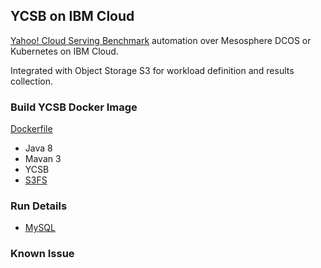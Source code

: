 ## YCSB on IBM Cloud

[Yahoo! Cloud Serving Benchmark](https://github.com/brianfrankcooper/YCSB) automation over Mesosphere DCOS or Kubernetes on IBM Cloud.

Integrated with Object Storage S3 for workload definition and results collection.


### Build YCSB Docker Image 

[Dockerfile](Dockerfile)

* Java 8
* Mavan 3
* YCSB
* [S3FS](https://github.com/s3fs-fuse/s3fs-fuse)

### Run Details

* [MySQL](mysql/README_mysql.md) 


### Known Issue


